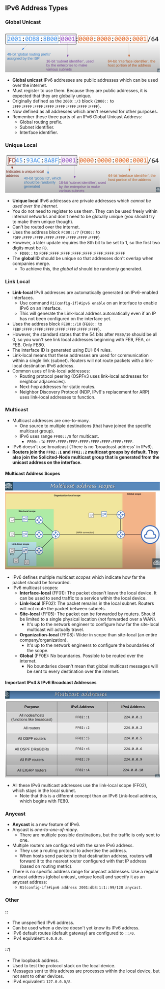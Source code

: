 ## IPv6 Address Types
### Global Unicast
![IPv6 global unicast address breakdown](./img2/ipv6-global-unicast-address-breakdown.png)
* **Global unicast** IPv6 addresses are public addresses which can be used over the internet.
* Must register to use them. Because they are public addresses, it is expected that they are globally unique.
* Originally defined as the `2000::/3` block (`2000::` to `3FFF:FFFF:FFFF:FFFF:FFFF:FFFF:FFFF:FFFF`).
* Now defined as all addresses which aren't reserved for other purposes.
* Remember these three parts of an IPv6 Global Unicast Address:
	* Global routing prefix.
	* Subnet identifier.
	* Interface identifier.
### Unique Local
![Unique local addresses structure](./img2/unique-local-addresses.png)
* **Unique local** IPv6 addresses are private addresses which *cannot be used over the internet.*
* You do not need to register to use them. They can be used freely within internal networks and don't need to be globally unique (you should try to make them unique though). 
* Can't be routed over the internet.
* Uses the address block `FC00::/7` (`FC00::` to `FDFF:FFFF:FFFF:FFFF:FFFF:FFFF:FFFF:FFFF`)
* However, a later update requires the 8th bit to be set to 1, so the first two digits must be `FD`.
	* `FD00::` to `FDFF:FFFF:FFFF:FFFF:FFFF:FFFF:FFFF:FFFF`
* The **global ID** should be unique so that addresses don't overlap when companies merge.
	* To achieve this, the *global id* should be randomly generated.
### Link Local
* **Link-local** IPv6 addresses are automatically generated on IPv6-enabled interfaces.
	* Use command `R1(config-if)#ipv6 enable` on an interface to enable IPv6 on an interface.
	* This will generate the Link-local address automatically even if an IP has not been configured on the interface yet.
* Uses the address block `FE80::/10` (`FE80::` to `FEBF:FFFF:FFFF:FFFF:FFFF:FFFF:FFFF:FFFF`).
* However, the standard states that the 54 bits after `FE80/10` should be all 0, so you won't see link local addresses beginning with FE9, FEA, or FEB. Only FE80.
* The interface ID is generated using EUI-64 rules.
* Link-local means that these addresses are used for communication within a single link (subnet). Routers will not route packets with a link-local destination IPv6 address.
* Common uses of link-local addresses:
	* Routing protocol peering (OSPFv3 uses link-local addresses for neighbor adjacencies).
	* Next-hop addresses for static routes.
	* Neighbor Discovery Protocol (NDP, IPv6's replacement for ARP) uses link-local addresses to function.
### Multicast
* Multicast addresses are one-to-many.
	* One source to multiple destinations (that have joined the specific multicast group).
	* IPv6 uses range `FF00::/8` for multicast.
		* `FF00::` to `FFFF:FFFF:FFFF:FFFF:FFFF:FFFF:FFFF:FFFF`.
* IPv6 doesn't use broadcast (There is no 'broadcast address' in IPv6).
* **Routers join the `FF02::1` and `FF02::2` multicast groups by default. They also join the Solicited-Node multicast group that is generated from the unicast address on the interface.**
#### Multicast Address Scopes
![Multicast address scopes](./img2/multicast-address-scopes.png)
* IPv6 defines multiple multicast *scopes* which indicate how far the packet should be forwarded.
* IPv6 multicast scopes:
	* **Interface-local** (FF01): The packet doesn't leave the local device. It can be used to send traffic to a service within the local device.
	* **Link-local** (FF02): The packet remains in the local subnet. Routers will not route the packet between subnets.
	* **Site-local** (FF05):  The packet can be forwarded by routers. Should be limited to a single physical location (not forwarded over a WAN).
		* It's up to the network engineer to configure how far the site-local multicast will actually travel.
	* **Organization-local** (FF08): Wider in scope than site-local (an entire company/organization).
		* It's up to the network engineers to configure the boundaries of the scope.
	* **Global** (FF0E): No boundaries. Possible to be routed over the internet.
		* No boundaries doesn't mean that global multicast messages will be sent to every destination over the internet.
#### Important IPv4 & IPv6 Broadcast Addresses
![Important IPv4 & IPv6 broadcast addresses](./img2/important-ipv4-ipv6-broadcast-addresses.png)
* All these IPv6 multicast addresses use the link-local scope (FF02), which stays in the local subnet.
	* Note that this is a different concept than an IPv6 Link-local address, which begins with FE80.
### Anycast
* **Anycast** is a new feature of IPv6.
* Anycast is *one-to-one-of-many*.
	* There are multiple possible destinations, but the traffic is only sent to one.
* Multiple routers are configured with the same IPv6 address.
	* They use a routing protocol to advertise the address.
	* When hosts send packets to that destination address, routers will forward it to the nearest router configured with that IP address (based on routing metric).
* There is no specific address range for anycast addresses. Use a regular unicast address (global unicast, unique local) and specify it as an anycast address:
	* `R1(config-if)#ipv6 address 2001:db8:1:1::99/128 anycast`.
### Other
#### ::
* The unspecified IPv6 address.
* Can be used when a device doesn't yet know its IPv6 address.
* IPv6 default routes (default gateway) are configured to `::/0`.
* IPv4 equivalent: `0.0.0.0`.
#### ::1
* The loopback address.
* Used to test the protocol stack on the local device.
* Messages sent to this address are processes within the local device, but not sent to other devices.
* IPv4 equivalent: `127.0.0.0/8`.